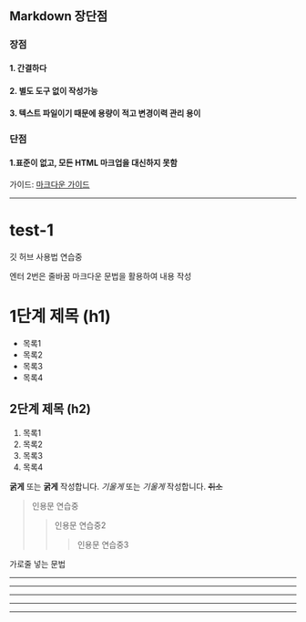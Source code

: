 Markdown 장단점
--------------
### 장점
#### 1. 간결하다
#### 2. 별도 도구 없이 작성가능
#### 3. 텍스트 파일이기 때문에 용량이 적고 변경이력 관리 용이

### 단점
#### 1.표준이 없고, 모든 HTML 마크업을 대신하지 못함

가이드: [마크다운 가이드](https://namu.wiki/w/%EB%A7%88%ED%81%AC%EB%8B%A4%EC%9A%B4)

- - -

# test-1
깃 허브 사용법 연습중

엔터 2번은 줄바꿈
마크다운 문법을 활용하여 내용 작성

# 1단계 제목 (h1)
* 목록1
* 목록2
* 목록3
* 목록4

## 2단계 제목 (h2)
1. 목록1
2. 목록2
3. 목록3
4. 목록4

**굵게** 또는 __굵게__ 작성합니다.
*기울게* 또는 _기울게_ 작성합니다.
~~취소~~


> 인용문 연습중
> > 인용문 연습중2
> > > 인용문 연습중3

가로줄 넣는 문법
* * *
***
*****
- - -
----------


